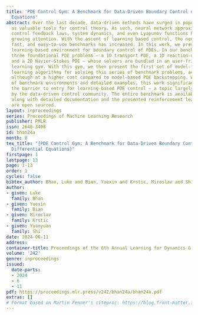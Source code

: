```yaml
---
title: 'PDE Control Gym: A Benchmark for Data-Driven Boundary Control of Partial Differential
  Equations'
abstract: Over the last decade, data-driven methods have surged in popularity, emerging
  as valuable tools for control theory. As such, neural network approximations of
  control feedback laws, system dynamics, and even Lyapunov functions have attracted
  growing attention. With the ascent of learning based control, the need for accurate,
  fast, and easy-to-use benchmarks has increased. In this work, we present the first
  learning-based environment for boundary control of PDEs. In our benchmark, we introduce
  three foundational PDE problems — a 1D transport PDE, a 1D reaction-diffusion PDE,
  and a 2D Navier–Stokes PDE — whose solvers are bundled in an user-friendly reinforcement
  learning gym. With this gym, we then present the first set of model-free, reinforcement
  learning algorithms for solving this series of benchmark problems, achieving stability,
  although at a higher cost compared to model-based PDE backstepping. With the set
  of benchmark environments and detailed examples, this work significantly lowers
  the barrier to entry for learning-based PDE control — a topic largely unexplored
  by the data-driven control community. The entire benchmark is available on Github
  along with detailed documentation and the presented reinforcement learning models
  are open sourced.
layout: inproceedings
series: Proceedings of Machine Learning Research
publisher: PMLR
issn: 2640-3498
id: bhan24a
month: 0
tex_title: "{PDE Control Gym: A Benchmark for Data-Driven Boundary Control of Partial
  Differential Equations}"
firstpage: 1
lastpage: 13
page: 1-13
order: 1
cycles: false
bibtex_author: Bhan, Luke and Bian, Yuexin and Krstic, Miroslav and Shi, Yuanyuan
author:
- given: Luke
  family: Bhan
- given: Yuexin
  family: Bian
- given: Miroslav
  family: Krstic
- given: Yuanyuan
  family: Shi
date: 2024-06-11
address:
container-title: Proceedings of the 6th Annual Learning for Dynamics & Control Conference
volume: '242'
genre: inproceedings
issued:
  date-parts:
  - 2024
  - 6
  - 11
pdf: https://proceedings.mlr.press/v242/bhan24a/bhan24a.pdf
extras: []
# Format based on Martin Fenner's citeproc: https://blog.front-matter.io/posts/citeproc-yaml-for-bibliographies/
---
```

